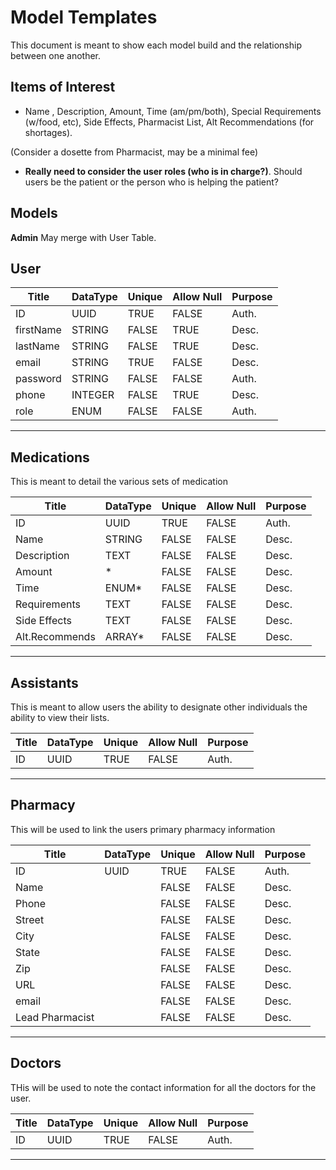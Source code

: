 # Model Templates
This document is meant to show each model build and the relationship between one another.

## Items of Interest
- Name , Description, Amount, Time (am/pm/both), Special Requirements (w/food, etc), Side Effects, Pharmacist List, Alt Recommendations (for shortages).

(Consider a dosette from Pharmacist, may be a minimal fee)

- **Really need to consider the user roles (who is in charge?)**.  Should users be the patient or the person who is helping the patient?

## Models

**Admin**
May merge with User Table.

**User**
---

Title           | DataType  | Unique    | Allow Null    | Purpose   | 
---             | ---       | ---       | ---           | ---       | 
ID              | UUID      | TRUE      | FALSE         | Auth.     |
firstName       | STRING    | FALSE     | TRUE          | Desc.     |
lastName        | STRING    | FALSE     | TRUE          | Desc.     |
email           | STRING    | TRUE      | FALSE         | Desc.     |
password        | STRING    | FALSE     | FALSE         | Auth.     |
phone           | INTEGER   | FALSE     | TRUE          | Desc.     |
role            | ENUM      | FALSE     | FALSE         | Auth.     |

---

**Medications**
---
This is meant to detail the various sets of medication

Title           | DataType  | Unique    | Allow Null    | Purpose   | 
---             | ---       | ---       | ---           | ---       | 
ID              | UUID      | TRUE      | FALSE         | Auth.     |
Name            | STRING    | FALSE     | FALSE         | Desc.     |
Description     | TEXT      | FALSE     | FALSE         | Desc.     |
Amount          | *         | FALSE     | FALSE         | Desc.     |
Time            | ENUM*     | FALSE     | FALSE         | Desc.     |
Requirements    | TEXT      | FALSE     | FALSE         | Desc.     |
Side Effects    | TEXT      | FALSE     | FALSE         | Desc.     |
Alt.Recommends  | ARRAY*    | FALSE     | FALSE         | Desc.     |

---

**Assistants**
---
This is meant to allow users the ability to designate other individuals the ability to view their lists.  

Title           | DataType  | Unique    | Allow Null    | Purpose   | 
---             | ---       | ---       | ---           | ---       | 
ID              | UUID      | TRUE      | FALSE         | Auth.     |

---

**Pharmacy**
---
This will be used to link the users primary pharmacy information

Title           | DataType  | Unique    | Allow Null    | Purpose   | 
---             | ---       | ---       | ---           | ---       | 
ID              | UUID      | TRUE      | FALSE         | Auth.     |
Name            |           | FALSE     | FALSE         | Desc.     |
Phone           |           | FALSE     | FALSE         | Desc.     |
Street          |           | FALSE     | FALSE         | Desc.     |
City            |           | FALSE     | FALSE         | Desc.     |
State           |           | FALSE     | FALSE         | Desc.     |
Zip             |           | FALSE     | FALSE         | Desc.     |
URL             |           | FALSE     | FALSE         | Desc.     |
email           |           | FALSE     | FALSE         | Desc.     |
Lead Pharmacist |           | FALSE     | FALSE         | Desc.     |

---

**Doctors**
---
THis will be used to note the contact information for all the doctors for the user.

Title           | DataType  | Unique    | Allow Null    | Purpose   | 
---             | ---       | ---       | ---           | ---       | 
ID              | UUID      | TRUE      | FALSE         | Auth.     |

---